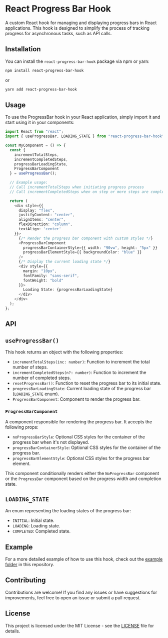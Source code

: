 # React Progress Bar Hook

A custom React hook for managing and displaying progress bars in React applications. This hook is designed to simplify the process of tracking progress for asynchronous tasks, such as API calls.

## Installation

You can install the `react-progress-bar-hook` package via npm or yarn:

```bash
npm install react-progress-bar-hook
```

or

```bash
yarn add react-progress-bar-hook
```

## Usage

To use the ProgressBar hook in your React application, simply import it and start using it in your components:

```typescript
import React from "react";
import { useProgressBar, LOADING_STATE } from "react-progress-bar-hook";

const MyComponent = () => {
  const {
    incrementTotalSteps,
    incrementCompletedSteps,
    progressBarLoadingState,
    ProgressBarComponent
  } = useProgressBar();

  // Example usage:
  // Call incrementTotalSteps when initiating progress process
  // Call incrementCompletedSteps when on step or more steps are completed

  return (
    <div style={{
      display: "flex",
      justifyContent: "center",
      alignItems: "center",
      flexDirection: "column",
      textAlign: 'center'
    }}>
      {/* Render the progress bar component with custom styles */}
      <ProgressBarComponent
        progressBarContainerStyle={{ width: "90vw", height: "5px" }}
        progressBarElementStyle={{ backgroundColor: "blue" }}
      />
      {/* Display the current loading state */}
      <div style={{
        margin: "10px",
        fontFamily: "sans-serif",
        fontWeight: "bold"
      }}>
        Loading State: {progressBarLoadingState}
      </div>
    </div>
  );
};
```

## API

## `useProgressBar()`

This hook returns an object with the following properties:

- `incrementTotalSteps(inc: number)`: Function to increment the total number of steps.
- `incrementCompletedSteps(n?: number)`: Function to increment the number of completed steps.
- `resetProgressBar()`: Function to reset the progress bar to its initial state.
- `progressBarLoadingState`: Current loading state of the progress bar (`LOADING_STATE` enum).
- `ProgressBarComponent`: Component to render the progress bar.

### `ProgressBarComponent`

A component responsible for rendering the progress bar. It accepts the following props:

- `noProgressBarStyle`: Optional CSS styles for the container of the progress bar when it's not displayed.
- `progressBarContainerStyle`: Optional CSS styles for the container of the progress bar.
- `progressBarElementStyle`: Optional CSS styles for the progress bar element.

This component conditionally renders either the `NoProgressBar` component or the `ProgressBar` component based on the progress width and completion state.

## `LOADING_STATE`

An enum representing the loading states of the progress bar:

- `INITIAL`: Initial state.
- `LOADING`: Loading state.
- `COMPLETED`: Completed state.

## Example

For a more detailed example of how to use this hook, check out the [example folder](./example) in this repository.

## Contributing

Contributions are welcome! If you find any issues or have suggestions for improvements, feel free to open an issue or submit a pull request.

## License

This project is licensed under the MIT License - see the [LICENSE](./LICENSE) file for details.
